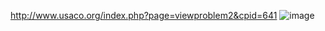 http://www.usaco.org/index.php?page=viewproblem2&cpid=641
![image](https://github.com/froge159/usaco_training/assets/87875402/f1e7c2cf-252b-4d51-af58-e4ddff253b6f)
